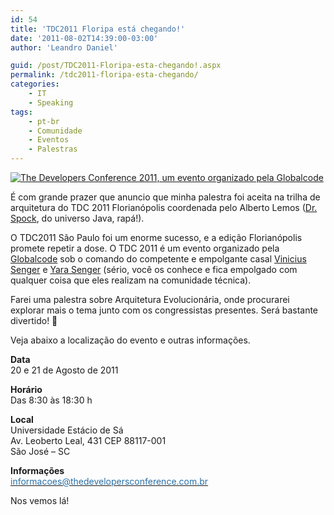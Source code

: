 ```yaml
---
id: 54
title: 'TDC2011 Floripa está chegando!'
date: '2011-08-02T14:39:00-03:00'
author: 'Leandro Daniel'

guid: /post/TDC2011-Floripa-esta-chegando!.aspx
permalink: /tdc2011-floripa-esta-chegando/
categories:
    - IT
    - Speaking
tags:
    - pt-br
    - Comunidade
    - Eventos
    - Palestras
---
```


[![ The Developers Conference 2011, um evento organizado pela Globalcode](http://www.leandrodaniel.com/themes/lod3/img/banner-TDC2011-600x75.png " The Developers Conference 2011, um evento organizado pela Globalcode")](http://www.thedevelopersconference.com.br)

É com grande prazer que anuncio que minha palestra foi aceita na trilha de arquitetura do TDC 2011 Florianópolis coordenada pelo Alberto Lemos ([Dr. Spock](http://twitter.com/drspockbr), do universo Java, rapá!).

O TDC2011 São Paulo foi um enorme sucesso, e a edição Florianópolis promete repetir a dose. O TDC 2011 é um evento organizado pela [Globalcode](http://www.globalcode.com.br) sob o comando do competente e empolgante casal [Vinicius Senger](http://twitter.com/vsenger) e [Yara Senger](http://twitter.com/yarasenger) (sério, você os conhece e fica empolgado com qualquer coisa que eles realizam na comunidade técnica).

Farei uma palestra sobre Arquitetura Evolucionária, onde procurarei explorar mais o tema junto com os congressistas presentes. Será bastante divertido! 🙂

Veja abaixo a localização do evento e outras informações.

**Data**   
20 e 21 de Agosto de 2011

**Horário**   
Das 8:30 às 18:30 h

**Local**   
Universidade Estácio de Sá  
Av. Leoberto Leal, 431 CEP 88117-001  
São José – SC

**Informações**   
[<span style="color: #2970a6;">informacoes@thedevelopersconference.com.br</span>](mailto:informacoes@thedevelopersconference.com.br)

Nos vemos lá!
